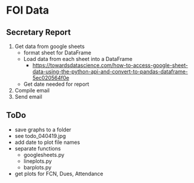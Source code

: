 # FOI Data


## Secretary Report
1. Get data from google sheets
    - format sheet for DataFrame
    - Load data from each sheet into a DataFrame
        - https://towardsdatascience.com/how-to-access-google-sheet-data-using-the-python-api-and-convert-to-pandas-dataframe-5ec020564f0e
    - Get date needed for report
2. Compile email
3. Send email

## ToDo
- save graphs to a folder
- see todo_040419.jpg
- add date to plot file names
- separate functions
    - googlesheets.py
    - lineplots.py
    - barplots.py
- get plots for FCN, Dues, Attendance